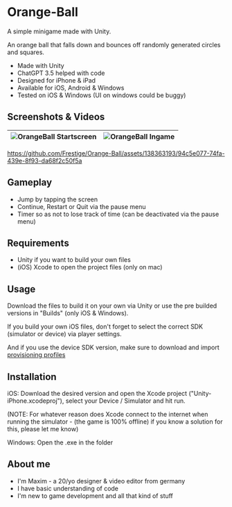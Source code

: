 # Orange-Ball
A simple minigame made with Unity.

An orange ball that falls down and bounces off randomly generated circles and squares.

- Made with Unity
- ChatGPT 3.5 helped with code
- Designed for iPhone & iPad
- Available for iOS, Android & Windows
- Tested on iOS & Windows (UI on windows could be buggy)


## Screenshots & Videos

![OrangeBall Startscreen](https://github.com/Frestige/Orange-Ball/assets/138363193/bddf644e-2db2-49e7-a016-a3433f0e6066) | ![OrangeBall Ingame](https://github.com/Frestige/Orange-Ball/assets/138363193/50d38901-984d-4f13-b602-13c47dfa2cbb)
--- | --- |

https://github.com/Frestige/Orange-Ball/assets/138363193/94c5e077-74fa-439e-8f93-da68f2c50f5a


## Gameplay

- Jump by tapping the screen
- Continue, Restart or Quit via the pause menu
- Timer so as not to lose track of time (can be deactivated via the pause menu)


## Requirements

- Unity if you want to build your own files
- (iOS) Xcode to open the project files (only on mac)


## Usage

Download the files to build it on your own via Unity or use the pre builded versions in "Builds" (only iOS & Windows).

If you build your own iOS files, don't forget to select the correct SDK (simulator or device) via player settings.

And if you use the device SDK version, make sure to download and import [provisioning profiles](https://help.apple.com/xcode/mac/current/#/deva899b4fe5)


## Installation

iOS: Download the desired version and open the Xcode project ("Unity-iPhone.xcodeproj"), select your Device / Simulator and hit run.

(NOTE: For whatever reason does Xcode connect to the internet when running the simulator - (the game is 100% offline) if you know a solution for this, please let me know)


Windows: Open the .exe in the folder


## About me

- I'm Maxim - a 20/yo designer & video editor from germany
- I have basic understanding of code
- I'm new to game development and all that kind of stuff
